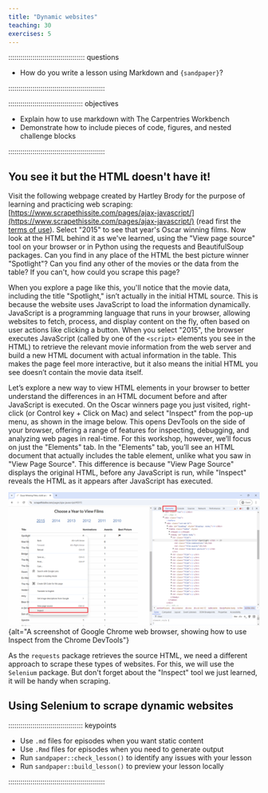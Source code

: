 ```yaml
---
title: "Dynamic websites"
teaching: 30
exercises: 5
---
```


:::::::::::::::::::::::::::::::::::::: questions 

- How do you write a lesson using Markdown and `{sandpaper}`?

::::::::::::::::::::::::::::::::::::::::::::::::

::::::::::::::::::::::::::::::::::::: objectives

- Explain how to use markdown with The Carpentries Workbench
- Demonstrate how to include pieces of code, figures, and nested challenge blocks

::::::::::::::::::::::::::::::::::::::::::::::::

## You see it but the HTML doesn't have it!

Visit the following webpage created by Hartley Brody for the purpose of learning and practicing web scraping: [https://www.scrapethissite.com/pages/ajax-javascript/](https://www.scrapethissite.com/pages/ajax-javascript/) (read first the [terms of use](https://www.scrapethissite.com/faq/)). Select "2015" to see that year's Oscar winning films. Now look at the HTML behind it as we've learned, using the "View page source" tool on your browser or in Python using the requests and BeautifulSoup packages. Can you find in any place of the HTML the best picture winner "Spotlight"? Can you find any other of the movies or the data from the table? If you can't, how could you scrape this page?

When you explore a page like this, you'll notice that the movie data, including the title "Spotlight," isn’t actually in the initial HTML source. This is because the website uses JavaScript to load the information dynamically. JavaScript is a programming language that runs in your browser, allowing websites to fetch, process, and display content on the fly, often based on user actions like clicking a button. When you select "2015", the browser executes JavaScript (called by one of the `<script>` elements you see in the HTML) to retrieve the relevant movie information from the web server and build a new HTML document with actual information in the table. This makes the page feel more interactive, but it also means the initial HTML you see doesn’t contain the movie data itself.

Let’s explore a new way to view HTML elements in your browser to better understand the differences in an HTML document before and after JavaScript is executed. On the Oscar winners page you just visited, right-click (or Control key + Click on Mac) and select "Inspect" from the pop-up menu, as shown in the image below. This opens DevTools on the side of your browser, offering a range of features for inspecting, debugging, and analyzing web pages in real-time. For this workshop, however, we’ll focus on just the "Elements" tab. In the "Elements" tab, you’ll see an HTML document that actually includes the table element, unlike what you saw in "View Page Source". This difference is because "View Page Source" displays the original HTML, before any JavaScript is run, while "Inspect" reveals the HTML as it appears after JavaScript has executed.

![](fig/inspect.png){alt="A screenshot of Google Chrome web browser, showing how to use Inspect from the Chrome DevTools"}

As the `requests` package retrieves the source HTML, we need a different approach to scrape these types of websites. For this, we will use the `Selenium` package. But don't forget about the "Inspect" tool we just learned, it will be handy when scraping.

## Using Selenium to scrape dynamic websites


::::::::::::::::::::::::::::::::::::: keypoints 

- Use `.md` files for episodes when you want static content
- Use `.Rmd` files for episodes when you need to generate output
- Run `sandpaper::check_lesson()` to identify any issues with your lesson
- Run `sandpaper::build_lesson()` to preview your lesson locally

::::::::::::::::::::::::::::::::::::::::::::::::

[r-markdown]: https://rmarkdown.rstudio.com/

